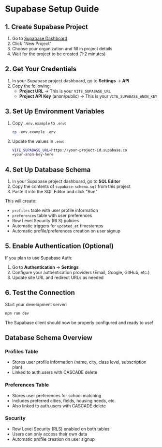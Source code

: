 # Supabase Setup Guide

## 1. Create Supabase Project

1. Go to [Supabase Dashboard](https://supabase.com/dashboard)
2. Click "New Project"
3. Choose your organization and fill in project details
4. Wait for the project to be created (1-2 minutes)

## 2. Get Your Credentials

1. In your Supabase project dashboard, go to **Settings** → **API**
2. Copy the following:
   - **Project URL** → This is your `VITE_SUPABASE_URL`
   - **Project API Key** (anon/public) → This is your `VITE_SUPABASE_ANON_KEY`

## 3. Set Up Environment Variables

1. Copy `.env.example` to `.env`:
   ```bash
   cp .env.example .env
   ```

2. Update the values in `.env`:
   ```bash
   VITE_SUPABASE_URL=https://your-project-id.supabase.co
   =your-anon-key-here
   ```

## 4. Set Up Database Schema

1. In your Supabase project dashboard, go to **SQL Editor**
2. Copy the contents of `supabase-schema.sql` from this project
3. Paste it into the SQL Editor and click "Run"

This will create:
- `profiles` table with user profile information
- `preferences` table with user preferences
- Row Level Security (RLS) policies
- Automatic triggers for `updated_at` timestamps
- Automatic profile/preferences creation on user signup

## 5. Enable Authentication (Optional)

If you plan to use Supabase Auth:

1. Go to **Authentication** → **Settings**
2. Configure your authentication providers (Email, Google, GitHub, etc.)
3. Update site URL and redirect URLs as needed

## 6. Test the Connection

Start your development server:
```bash
npm run dev
```

The Supabase client should now be properly configured and ready to use!

## Database Schema Overview

### Profiles Table
- Stores user profile information (name, city, class level, subscription plan)
- Linked to auth.users with CASCADE delete

### Preferences Table  
- Stores user preferences for school matching
- Includes preferred cities, fields, housing needs, etc.
- Also linked to auth.users with CASCADE delete

### Security
- Row Level Security (RLS) enabled on both tables
- Users can only access their own data
- Automatic profile creation on user signup
